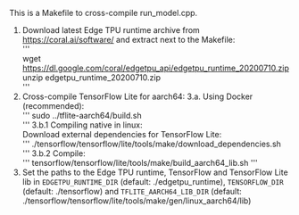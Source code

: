 This is a Makefile to cross-compile run_model.cpp.  
 1. Download latest Edge TPU runtime archive from https://coral.ai/software/ and extract next to the Makefile:  
  '''    
     wget https://dl.google.com/coral/edgetpu_api/edgetpu_runtime_20200710.zip  
     unzip edgetpu_runtime_20200710.zip  
 '''
 3. Cross-compile TensorFlow Lite for aarch64: 
    3.a. Using Docker (recommended):  
    ''' 
    sudo ../tflite-aarch64/build.sh  
    '''
    3.b.1 Compiling native in linux:  
    Download external dependencies for TensorFlow Lite:  
    ''' 
    ./tensorflow/tensorflow/lite/tools/make/download_dependencies.sh  
    '''
    3.b.2 Compile:  
    '''
    tensorflow/tensorflow/lite/tools/make/build_aarch64_lib.sh
    ''' 
 4. Set the paths to the Edge TPU runtime, TensorFlow and TensorFlow Lite lib in
 `EDGETPU_RUNTIME_DIR` (default: ./edgetpu_runtime), `TENSORFLOW_DIR` (default: ./tensorflow) and `TFLITE_AARCH64_LIB_DIR` (default: ./tensorflow/tensorflow/lite/tools/make/gen/linux_aarch64/lib)
